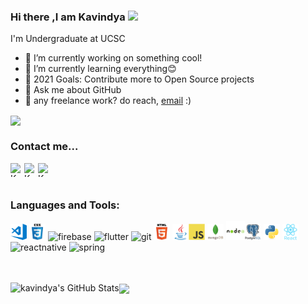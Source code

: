 ### Hi there ,I am Kavindya <img src="https://media.giphy.com/media/hvRJCLFzcasrR4ia7z/giphy.gif" width="25px">
I'm Undergraduate at UCSC
 - 🔭 I’m currently working on something cool! 
 - 🌱 I’m currently learning everything😊
 - 🥅 2021 Goals: Contribute more to Open Source projects
 - 💬 Ask me about GitHub
 - 💼 any freelance work? do reach, [email](mailto:kavindyadevindi038@gmail.com) :)
<img align="center" src="https://media.tenor.com/images/dc7b150c8b23de1b0ff3f7be77679000/tenor.gif" width="400px"/>

### Contact me...
<a href="https://www.linkedin.com/in/kavindya-devindi-29860a1a7/" rel="nofollow">
  <img align="left" alt="Kavindya's Linkdein" width="22px" height="22px" src="https://raw.githubusercontent.com/peterthehan/peterthehan/master/assets/linkedin.svg" data-canonical-src="https://cdn.jsdelivr.net/npm/simple-icons@v3/icons/linkedin.svg" style="max-width:100%;">
</a>
<a href="https://kavindya-portfolio.netlify.app/">
  <img align="left" alt="Kavindya's Portfolio" width="22px" height="22px" src="https://www.nicepng.com/png/detail/207-2074901_woman-icon-avatar-icon.png" data-canonical-src="https://cdn.jsdelivr.net/npm/simple-icons@v3/icons/github.svg" style="max-width:100%;">
</a>
<a href="https://www.facebook.com/kavindya.devindi.319" rel="nofollow">
  <img align="left" alt="Kavindya's Facebook" width="22px" height="22px" src="https://raw.githubusercontent.com/peterthehan/peterthehan/master/assets/facebook.svg" data-canonical-src="https://cdn.jsdelivr.net/npm/simple-icons@v3/icons/facebook.svg" style="max-width:100%;">
</a>
<br></br>

### Languages and Tools:

<p align="left">
<img  alt="Visual Studio Code" width="26" height="26" padding="3" src="https://raw.githubusercontent.com/github/explore/80688e429a7d4ef2fca1e82350fe8e3517d3494d/topics/visual-studio-code/visual-studio-code.png" />
<img src="https://raw.githubusercontent.com/devicons/devicon/master/icons/css3/css3-original-wordmark.svg" alt="css3" padding="3" width="26" height="26"/> <img src="https://www.vectorlogo.zone/logos/firebase/firebase-icon.svg" alt="firebase" padding="3" width="26" height="26"/> <img src="https://www.vectorlogo.zone/logos/flutterio/flutterio-icon.svg" alt="flutter"  padding="3" width="26" height="26"/>  <img src="https://www.vectorlogo.zone/logos/git-scm/git-scm-icon.svg" alt="git" width="26" height="26"/>  <img src="https://raw.githubusercontent.com/devicons/devicon/master/icons/html5/html5-original-wordmark.svg" alt="html5" width="26" height="26"/> <img src="https://raw.githubusercontent.com/devicons/devicon/master/icons/java/java-original.svg" alt="java" padding="3" width="26" height="26"/><img src="https://raw.githubusercontent.com/devicons/devicon/master/icons/javascript/javascript-original.svg" alt="javascript" width="26" height="26"/> <img src="https://raw.githubusercontent.com/devicons/devicon/master/icons/mongodb/mongodb-original-wordmark.svg" alt="mongodb" padding="3" width="26" height="26"/> <img src="https://raw.githubusercontent.com/devicons/devicon/master/icons/nodejs/nodejs-original-wordmark.svg" alt="nodejs" padding="3" width="30" height="30"/><img src="https://raw.githubusercontent.com/devicons/devicon/master/icons/postgresql/postgresql-original-wordmark.svg" alt="postgresql" padding="3" width="26" height="26"/> <img src="https://raw.githubusercontent.com/devicons/devicon/master/icons/python/python-original.svg" alt="python" padding="3" width="26" height="26"/> <img src="https://raw.githubusercontent.com/devicons/devicon/master/icons/react/react-original-wordmark.svg" alt="react" padding="3" width="26" height="26"/> <img src="https://reactnative.dev/img/header_logo.svg" alt="reactnative" padding="3" width="26" height="26"/> <img src="https://www.vectorlogo.zone/logos/springio/springio-icon.svg" alt="spring" width="26" height="26"/> 

</p>



<br></br>
<img align="left" alt="kavindya's GitHub Stats" src="https://github-readme-stats.vercel.app/api?username=KAVINDYADEVINDI&show_icons=true&icon_color=32a836&theme=gotham">
<img align="center" src="https://github-readme-stats.vercel.app/api/top-langs/?username=KAVINDYADEVINDI&theme=gotham&hide_langs_below=1" style="max-width:100%;">

